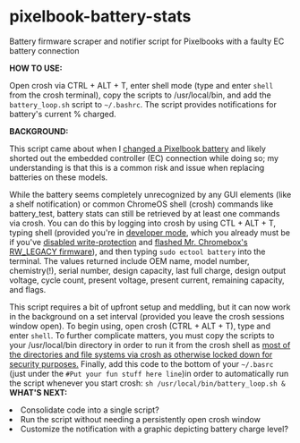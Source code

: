 # pixelbook-battery-stats
Battery firmware scraper and notifier script for Pixelbooks with a faulty EC battery connection

<b>HOW TO USE:</b>
<p>Open crosh via CTRL + ALT + T, enter shell mode (type and enter <code>shell</code> from the crosh terminal), copy the scripts to /usr/local/bin, and add the <code>battery_loop.sh</code> script to <code>~/.bashrc</code>. The script provides notifications for battery's current % charged.</p>


<b>BACKGROUND:</b>

<p>This script came about when I <a href=https://www.ifixit.com/Guide/Google+Pixelbook+Battery+(Back+Panel)+Replacement/103036>changed a Pixelbook battery</a> and likely shorted out the embedded controller (EC) connection while doing so; my understanding is that this is a common risk and issue when replacing batteries on these models.</p>
<p>While the battery seems completely unrecognized by any GUI elements (like a shelf notification) or common ChromeOS shell (crosh) commands like battery_test, battery stats can still be retrieved by at least one commands via crosh. You can do this by logging into crosh by using CTL + ALT + T, typing shell (provided you're in <a href=https://mrchromebox.tech/#devmode>developer mode</a>, which you already must be if you've <a href=https://wiki.mrchromebox.tech/Firmware_Write_Protect>disabled write-protection</a> and <a href=https://mrchromebox.tech/#fwscript>flashed Mr. Chromebox's RW_LEGACY firmware</a>), and then typing <code>sudo ectool battery</code> into the terminal. The values returned include OEM name, model number, chemistry(!), serial number, design capacity, last full charge, design output voltage, cycle count, present voltage, present current, remaining capacity, and flags.</p>
<p>This script requires a bit of upfront setup and meddling, but it can now work in the background on a set interval (provided you leave the crosh sessions window open). To begin using, open crosh (CTRL + ALT + T), type and enter <code>shell</code>. To further complicate matters, you must copy the scripts to your /usr/local/bin directory in order to run it from the crosh shell as <a href=https://chromium.googlesource.com/chromiumos/docs/+/master/security/noexec_shell_scripts.md>most of the directories and file systems via crosh as otherwise locked down for security purposes.</a> Finally, add this code to the bottom of your <code>~/.basrc</code> (just under the <code>#Put your fun stuff here line</code>)in order to automatically run the script whenever you start crosh:
  <code>sh /usr/local/bin/battery_loop.sh &</code>
<b>WHAT'S NEXT:</b>
<p></p>
<li>Consolidate code into a single script?</li>
<li>Run the script without needing a persistently open crosh window</li>
<li>Customize the notification with a graphic depicting battery charge level?</li>
